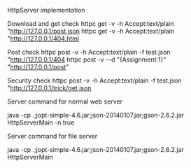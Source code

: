 HttpServer implementation

Download and get check
httpc get -v -h Accept:text/plain "http://127.0.0.1/post.json
httpc get -v -h Accept:text/plain "http://127.0.0.1/404.html

Post check
httpc post -v -h Accept:text/plain -f test.json "http://127.0.0.1/404
httpc post -v --d "{Assignment:1}" "http://127.0.0.1/post"

Security check
httpc post -v -h Accept:text/plain -f test.json "http://127.0.0.1/trick/get.json

Server command for normal web server

java -cp .;jopt-simple-4.6.jar;json-20140107.jar;gson-2.6.2.jar HttpServerMain -n true

Server command for file server

java -cp .;jopt-simple-4.6.jar;json-20140107.jar;gson-2.6.2.jar HttpServerMain